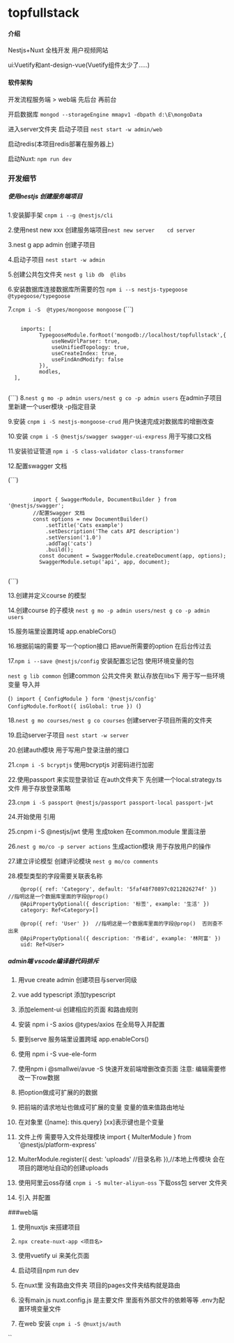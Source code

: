 # topfullstack

#### 介绍
Nestjs+Nuxt 全栈开发 用户视频网站

ui:Vuetify和ant-design-vue(Vuetify组件太少了.....)

#### 软件架构
开发流程服务端 > web端  先后台 再前台

开启数据库 `mongod --storageEngine mmapv1 -dbpath d:\E\mongoData`

进入server文件夹 启动子项目 `nest start -w admin/web`

启动redis(本项目redis部署在服务器上)

启动Nuxt: `npm run dev`

### 开发细节

##### 使用nestjs 创建服务端项目

1.安装脚手架 `cnpm i --g @nestjs/cli `

2.使用nest new xxx 创建服务端项目`nest new server    cd server`

3.nest g app admin 创建子项目

4.启动子项目 `nest start -w admin`

5.创建公共包文件夹 `nest g lib db  @libs`

6.安装数据库连接数据库所需要的包 `npm i --s nestjs-typegoose @typegoose/typegoose`

7.`cnpm i -S  @types/mongoose mongoose`
(```)
<pre>
    <code>
	imports: [
		  TypegooseModule.forRoot('mongodb://localhost/topfullstack',{
			  useNewUrlParser: true,
			  useUnifiedTopology: true,
			  useCreateIndex: true,
			  useFindAndModify: false
		  }),
		  modles,
  ],
    </code>
</pre>
(```)
8.`nest g mo -p admin users/nest g co -p admin users` 在admin子项目里新建一个user模块 -p指定目录

9.安装 `cnpm i -S nestjs-mongoose-crud` 用户快速完成对数据库的增删改查

10.安装 `cnpm i -S @nestjs/swagger swagger-ui-express` 用于写接口文档

11.安装验证管道 `npm i -S class-validator class-transformer`

12.配置swagger 文档

(```)
<pre>
    <code>
        import { SwaggerModule, DocumentBuilder } from '@nestjs/swagger';
		//配置Swagger 文档
		const options = new DocumentBuilder()
		    .setTitle('Cats example')
		    .setDescription('The cats API description')
		    .setVersion('1.0')
		    .addTag('cats')
		    .build();
		  const document = SwaggerModule.createDocument(app, options);
		  SwaggerModule.setup('api', app, document);
    </code>
</pre>
(```)

13.创建并定义course 的模型

14.创建course 的子模块 `nest g mo -p admin users/nest g co -p admin users`

15.服务端里设置跨域 app.enableCors()

16.根据前端的需要 写一个option接口 把avue所需要的option 在后台传过去

17.`npm i --save @nestjs/config` 安装配置忘记包 使用环境变量的包

`nest g lib common` 创建common 公共文件夹 默认存放在libs下  用于写一些环境变量 导入并

(```)
import { ConfigModule } form '@nestjs/config'
ConfigModule.forRoot({
		  isGlobal: true
	  })
(```)
	  
18.`nest g mo courses/nest g co courses`  创建server子项目所需的文件夹

19.启动server子项目 `nest start -w server`

20.创建auth模块 用于写用户登录注册的接口

21.`cnpm i -S bcryptjs` 使用bcryptjs 对密码进行加密

22.使用passport 来实现登录验证 在auth文件夹下 先创建一个local.strategy.ts 文件 用于存放登录策略

23.`cnpm i -S passport @nestjs/passport passport-local passport-jwt `

24.开始使用 引用

25.cnpm i -S @nestjs/jwt 使用 生成token  在common.module 里面注册

26.`nest g mo/co -p server actions` 生成action模块 用于存放用户的操作

27.建立评论模型 创建评论模块 `nest g mo/co comments`

28.模型类型的字段需要关联表名称

```
    @prop({ ref: 'Category', default: '5faf48f70897c0212826274f' })  //指明这是一个数据库里面的字段@prop() 
	@ApiPropertyOptional({ description: '标签', example: '生活' })
	category: Ref<Category>[]

	@prop({ ref: 'User' })  //指明这是一个数据库里面的字段@prop()  否则查不出来 
	@ApiPropertyOptional({ description: '作者id', example: '林阿富' })
	uid: Ref<User>
```


##### admin端  vscode编译器代码排斥

1. 用vue create admin  创建项目与server同级

2. vue add typescript 添加typescript

3. 添加element-ui   创建相应的页面 和路由规则

4. 安装 npm i  -S axios @types/axios    在全局导入并配置

5. 要到serve 服务端里设置跨域 app.enableCors()

6. 使用 npm i -S vue-ele-form

7. 使用npm i @smallwei/avue -S  快速开发前端增删改查页面  注意: 编辑需要修改一下row数据

8. 把option做成可扩展的的数据

9. 把前端的请求地址也做成可扩展的变量 变量的值来值路由地址

10. 在对象里 {[name]: this.query}   [xx]表示键也是个变量

11. 文件上传 需要导入文件处理模块 import { MulterModule } from '@nestjs/platform-express'

12. MulterModule.register({
		  dest: 'uploads' //目录名称
	}),//本地上传模块   会在项目的跟地址自动的创建uploads

13. 使用阿里云oss存储  `cnpm i -S multer-aliyun-oss` 下载oss包  server 文件夹

14. 引入 并配置

###web端

1. 使用nuxtjs 来搭建项目

2. `npx create-nuxt-app <项目名>`

3. 使用vuetify ui 来美化页面 

4. 启动项目npm run dev

5. 在nuxt里 没有路由文件夹 项目的pages文件夹结构就是路由

6. 没有main.js  nuxt.config.js 是主要文件 里面有外部文件的依赖等等  .env为配置环境变量文件

7. 在web 安装 `cnpm i -S @nuxtjs/auth`

``